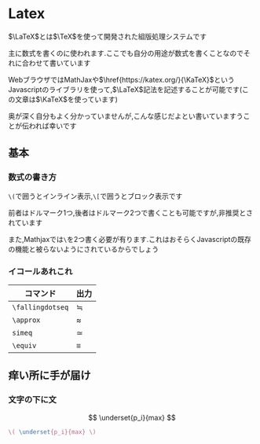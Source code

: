 # Latex

$\LaTeX$とは$\TeX$を使って開発された組版処理システムです

主に数式を書くのに使われます.ここでも自分の用途が数式を書くことなのでそれに合わせて書いています

WebブラウザではMathJaxや$\href{https://katex.org/}{\KaTeX}$というJavascriptのライブラリを使って,$\LaTeX$記法を記述することが可能です(この文章は$\KaTeX$を使っています)

奥が深く自分もよく分かっていませんが,こんな感じだよとい書いていますうことが伝われば幸いです

## 基本

### 数式の書き方

`\(`で囲うとインライン表示,`\[`で囲うとブロック表示です

前者はドルマーク1つ,後者はドルマーク2つで書くことも可能ですが,非推奨とされています

また,Mathjaxでは`\`を2つ書く必要が有ります.これはおそらくJavascriptの既存の機能と被らないようにされているからでしょう

### イコールあれこれ

|コマンド|出力|
|-|-|
|`\fallingdotseq`|$\fallingdotseq$|
|`\approx`|$\approx$|
|`simeq`|$\simeq$|
|`\equiv`|$\equiv$|

## 痒い所に手が届け

### 文字の下に文

$$
\underset{p_i}{max}
$$

```latex
\( \underset{p_i}{max} \)
```
